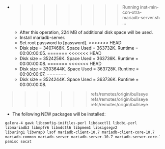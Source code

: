 * >>>>>>>>> Running inst-min-con-xtra-mariadb-server.sh ...
  * After this operation, 224 MB of additional disk space will be used.
  * Install mariadb-server.
  * Set root password to [password].
<<<<<<< HEAD
  * Disk size = 3407468K. Space Used = 363732K. Runtime = 00:00:00:05.
=======
<<<<<<< HEAD
  * Disk size = 3524256K. Space Used = 363736K. Runtime = 00:00:00:08.
=======
<<<<<<< HEAD
  * Disk size = 3303644K. Space Used = 363728K. Runtime = 00:00:00:07.
=======
  * Disk size = 3524244K. Space Used = 363736K. Runtime = 00:00:00:08.
>>>>>>> refs/remotes/origin/bullseye
>>>>>>> refs/remotes/origin/bullseye
>>>>>>> refs/remotes/origin/bullseye
  * The following NEW packages will be installed:
  ```bash
galera-4 gawk libconfig-inifiles-perl libdaxctl1 libdbi-perl
libmariadb3 libmpfr6 libndctl6 libpmem1 libsigsegv2
liburing1 libwrap0 lsof mariadb-client-10.7 mariadb-client-core-10.7
mariadb-common mariadb-server mariadb-server-10.7 mariadb-server-core-10.7 mysql-common
psmisc socat
  ```
